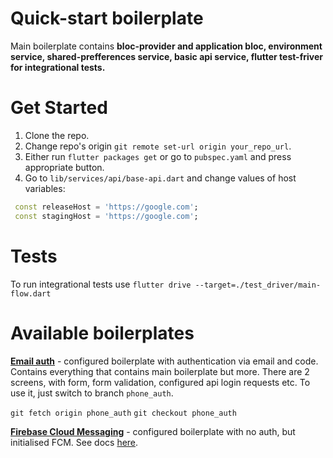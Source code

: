 # Quick-start boilerplate
  Main boilerplate contains **bloc-provider and application bloc, environment service, shared-prefferences service, basic api service, flutter test-friver for integrational tests.**

# Get Started
 1. Clone the repo.
 2. Change repo's origin `git remote set-url origin your_repo_url`.
 3. Either run `flutter packages get` or go to `pubspec.yaml` and press appropriate button.
 4. Go to `lib/services/api/base-api.dart` and change values of host variables:
 ```dart
  const releaseHost = 'https://google.com';
  const stagingHost = 'https://google.com';
  ```

# Tests
  To run integrational tests use `flutter drive --target=./test_driver/main-flow.dart`

# Available boilerplates
  [**Email auth**](https://github.com/korgara/flutter_boilerplate/tree/phone_auth) - configured boilerplate with authentication via email and code. Contains everything that contains main boilerplate but more. There are 2 screens, with form, form validation, configured api login requests etc. To use it, just switch to branch `phone_auth`.

  `git fetch origin phone_auth` `git checkout phone_auth`

  [**Firebase Cloud Messaging**](https://github.com/korgara/flutter_boilerplate/tree/fcm) - configured boilerplate with no auth, but initialised FCM. See docs [here](https://github.com/korgara/flutter_boilerplate/tree/fcm).

